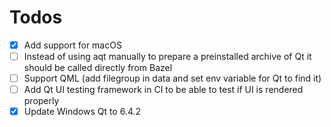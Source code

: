 # Todos

- [x] Add support for macOS
- [ ] Instead of using aqt manually to prepare a preinstalled archive of Qt it should be called directly from Bazel
- [ ] Support QML (add filegroup in data and set env variable for Qt to find it)
- [ ] Add Qt UI testing framework in CI to be able to test if UI is rendered properly
- [x] Update Windows Qt to 6.4.2
